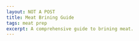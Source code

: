 ```yaml
---
layout: NOT A POST
title: Meat Brining Guide
tags: meat prep
excerpt: A comprehensive guide to brining meat.
---
```

